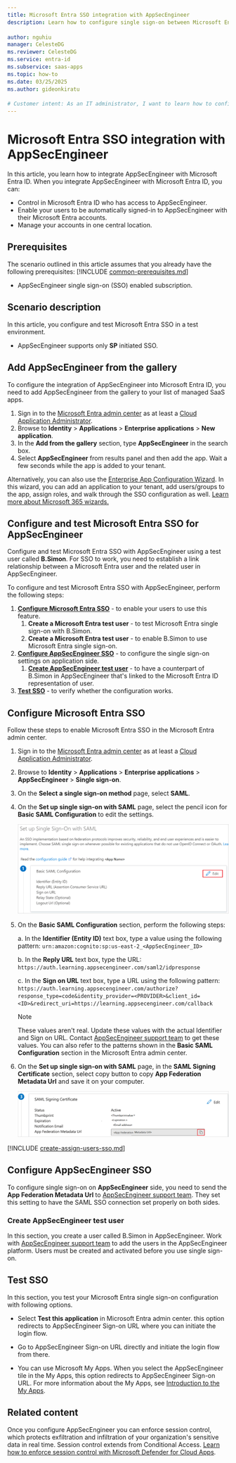 ```yaml
---
title: Microsoft Entra SSO integration with AppSecEngineer
description: Learn how to configure single sign-on between Microsoft Entra ID and AppSecEngineer.

author: nguhiu
manager: CelesteDG
ms.reviewer: CelesteDG
ms.service: entra-id
ms.subservice: saas-apps
ms.topic: how-to
ms.date: 03/25/2025
ms.author: gideonkiratu

# Customer intent: As an IT administrator, I want to learn how to configure single sign-on between Microsoft Entra ID and AppSecEngineer so that I can control who has access to AppSecEngineer, enable automatic sign-in with Microsoft Entra accounts, and manage my accounts in one central location.
---
```


# Microsoft Entra SSO integration with AppSecEngineer

In this article,  you learn how to integrate AppSecEngineer with Microsoft Entra ID. When you integrate AppSecEngineer with Microsoft Entra ID, you can:

* Control in Microsoft Entra ID who has access to AppSecEngineer.
* Enable your users to be automatically signed-in to AppSecEngineer with their Microsoft Entra accounts.
* Manage your accounts in one central location.

## Prerequisites
The scenario outlined in this article assumes that you already have the following prerequisites:
[!INCLUDE [common-prerequisites.md](~/identity/saas-apps/includes/common-prerequisites.md)]
* AppSecEngineer single sign-on (SSO) enabled subscription.

## Scenario description

In this article,  you configure and test Microsoft Entra SSO in a test environment.

* AppSecEngineer supports only **SP** initiated SSO.

## Add AppSecEngineer from the gallery

To configure the integration of AppSecEngineer into Microsoft Entra ID, you need to add AppSecEngineer from the gallery to your list of managed SaaS apps.

1. Sign in to the [Microsoft Entra admin center](https://entra.microsoft.com) as at least a [Cloud Application Administrator](~/identity/role-based-access-control/permissions-reference.md#cloud-application-administrator).
1. Browse to **Identity** > **Applications** > **Enterprise applications** > **New application**.
1. In the **Add from the gallery** section, type **AppSecEngineer** in the search box.
1. Select **AppSecEngineer** from results panel and then add the app. Wait a few seconds while the app is added to your tenant.

Alternatively, you can also use the [Enterprise App Configuration Wizard](https://portal.office.com/AdminPortal/home?Q=Docs#/azureadappintegration). In this wizard, you can add an application to your tenant, add users/groups to the app, assign roles, and walk through the SSO configuration as well. [Learn more about Microsoft 365 wizards.](/microsoft-365/admin/misc/azure-ad-setup-guides)

## Configure and test Microsoft Entra SSO for AppSecEngineer

Configure and test Microsoft Entra SSO with AppSecEngineer using a test user called **B.Simon**. For SSO to work, you need to establish a link relationship between a Microsoft Entra user and the related user in AppSecEngineer.

To configure and test Microsoft Entra SSO with AppSecEngineer, perform the following steps:

1. **[Configure Microsoft Entra SSO](#configure-microsoft-entra-sso)** - to enable your users to use this feature.
    1. **Create a Microsoft Entra test user** - to test Microsoft Entra single sign-on with B.Simon.
    1. **Create a Microsoft Entra test user** - to enable B.Simon to use Microsoft Entra single sign-on.
1. **[Configure AppSecEngineer SSO](#configure-appsecengineer-sso)** - to configure the single sign-on settings on application side.
    1. **[Create AppSecEngineer test user](#create-appsecengineer-test-user)** - to have a counterpart of B.Simon in AppSecEngineer that's linked to the Microsoft Entra ID representation of user.
1. **[Test SSO](#test-sso)** - to verify whether the configuration works.

## Configure Microsoft Entra SSO

Follow these steps to enable Microsoft Entra SSO in the Microsoft Entra admin center.

1. Sign in to the [Microsoft Entra admin center](https://entra.microsoft.com) as at least a [Cloud Application Administrator](~/identity/role-based-access-control/permissions-reference.md#cloud-application-administrator).
1. Browse to **Identity** > **Applications** > **Enterprise applications** > **AppSecEngineer** > **Single sign-on**.
1. On the **Select a single sign-on method** page, select **SAML**.
1. On the **Set up single sign-on with SAML** page, select the pencil icon for **Basic SAML Configuration** to edit the settings.

   ![Screenshot shows how to edit Basic SAML Configuration.](common/edit-urls.png "Basic Configuration")

1. On the **Basic SAML Configuration** section, perform the following steps:

    a. In the **Identifier (Entity ID)** text box, type a value using the following pattern:
    `urn:amazon:cognito:sp:us-east-2_<AppSecEngineer_ID>`

    b. In the **Reply URL** text box, type the URL:
    `https://auth.learning.appsecengineer.com/saml2/idpresponse`

    c. In the **Sign on URL** text box, type a URL using the following pattern:
    `https://auth.learning.appsecengineer.com/authorize?response_type=code&identity_provider=<PROVIDER>&client_id=<ID>&redirect_uri=https://learning.appsecengineer.com/callback`

	> [!NOTE]
	> These values aren't real. Update these values with the actual Identifier and Sign on URL. Contact [AppSecEngineer support team](mailto:help@appsecengineer.com) to get these values. You can also refer to the patterns shown in the **Basic SAML Configuration** section in the Microsoft Entra admin center.

1. On the **Set up single sign-on with SAML** page, in the **SAML Signing Certificate** section, select copy button to copy **App Federation Metadata Url** and save it on your computer.

	![Screenshot shows the Certificate download link.](common/copy-metadataurl.png "Certificate")

[!INCLUDE [create-assign-users-sso.md](~/identity/saas-apps/includes/create-assign-users-sso.md)]

## Configure AppSecEngineer SSO

To configure single sign-on on **AppSecEngineer** side, you need to send the **App Federation Metadata Url** to [AppSecEngineer support team](mailto:help@appsecengineer.com). They set this setting to have the SAML SSO connection set properly on both sides.

### Create AppSecEngineer test user

In this section, you create a user called B.Simon in AppSecEngineer. Work with [AppSecEngineer support team](mailto:help@appsecengineer.com) to add the users in the AppSecEngineer platform. Users must be created and activated before you use single sign-on.

## Test SSO 

In this section, you test your Microsoft Entra single sign-on configuration with following options.
 
* Select **Test this application** in Microsoft Entra admin center. this option redirects to AppSecEngineer Sign-on URL where you can initiate the login flow.
 
* Go to AppSecEngineer Sign-on URL directly and initiate the login flow from there.
 
* You can use Microsoft My Apps. When you select the AppSecEngineer tile in the My Apps, this option redirects to AppSecEngineer Sign-on URL. For more information about the My Apps, see [Introduction to the My Apps](https://support.microsoft.com/account-billing/sign-in-and-start-apps-from-the-my-apps-portal-2f3b1bae-0e5a-4a86-a33e-876fbd2a4510).

## Related content

Once you configure AppSecEngineer you can enforce session control, which protects exfiltration and infiltration of your organization's sensitive data in real time. Session control extends from Conditional Access. [Learn how to enforce session control with Microsoft Defender for Cloud Apps](/cloud-app-security/proxy-deployment-any-app).
